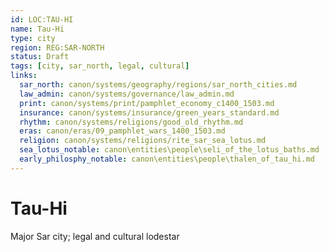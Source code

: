 ```yaml
---
id: LOC:TAU-HI
name: Tau-Hi
type: city
region: REG:SAR-NORTH
status: Draft
tags: [city, sar_north, legal, cultural]
links:
  sar_north: canon/systems/geography/regions/sar_north_cities.md
  law_admin: canon/systems/governance/law_admin.md
  print: canon/systems/print/pamphlet_economy_c1400_1503.md
  insurance: canon/systems/insurance/green_years_standard.md
  rhythm: canon/systems/religions/good_old_rhythm.md
  eras: canon/eras/09_pamphlet_wars_1400_1503.md
  religion: canon/systems/religions/rite_sar_sea_lotus.md
  sea_lotus_notable: canon\entities\people\seli_of_the_lotus_baths.md
  early_philosphy_notable: canon\entities\people\thalen_of_tau_hi.md
---
```


# Tau-Hi
Major Sar city; legal and cultural lodestar
